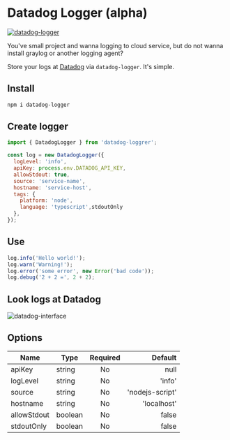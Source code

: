 # Datadog Logger (alpha)
[![datadog-logger](https://img.shields.io/npm/v/datadog-logger.svg?style=flat-square)](https://www.npmjs.com/package/datadog-logger/)

You've small project and wanna logging to cloud service, but do not wanna install graylog or another logging agent?

Store your logs at [Datadog](https://www.datadoghq.com/) via `datadog-logger`. It's simple.

## Install

```bash
npm i datadog-logger
```

## Create logger

```javascript
import { DatadogLogger } from 'datadog-loggrer';

const log = new DatadogLogger({
  logLevel: 'info',
  apiKey: process.env.DATADOG_API_KEY,
  allowStdout: true,
  source: 'service-name',
  hostname: 'service-host',
  tags: {
    platform: 'node',
    language: 'typescript',stdoutOnly
  },
});
```

## Use

```javascript
log.info('Hello world!');
log.warn('Warning!');
log.error('some error', new Error('bad code'));
log.debug('2 + 2 =', 2 + 2);
```

## Look logs at Datadog

![datadog-interface](https://pp.userapi.com/c849532/v849532525/175e4b/0i0MTkqMlCQ.jpg)

## Options

| Name        | Type | Required | Default  |
| ------------- | ------------- | :-------------:| -----:|
| apiKey      | string | No | null |
| logLevel       | string | No  |  'info' |
| source |  string | No  |  'nodejs-script' |
| hostname |  string | No  |  'localhost' |
| allowStdout |  boolean | No  |  false |
| stdoutOnly |  boolean | No  |  false |
